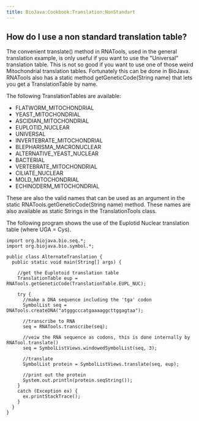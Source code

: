 ```yaml
---
title: BioJava:Cookbook:Translation:NonStandart
---
```


How do I use a non standard translation table?
----------------------------------------------

The convenient translate() method in RNATools, used in the general
translation example, is only useful if you want to use the "Universal"
translation table. This is not so good if you want to use one of those
weird Mitochondrial translation tables. Fortunately this can be done in
BioJava. RNATools also has a static method getGeneticCode(String name)
that lets you get a TranslationTable by name.

The following TranslationTables are available:

-   FLATWORM\_MITOCHONDRIAL
-   YEAST\_MITOCHONDRIAL
-   ASCIDIAN\_MITOCHONDRIAL
-   EUPLOTID\_NUCLEAR
-   UNIVERSAL
-   INVERTEBRATE\_MITOCHONDRIAL
-   BLEPHARISMA\_MACRONUCLEAR
-   ALTERNATIVE\_YEAST\_NUCLEAR
-   BACTERIAL
-   VERTEBRATE\_MITOCHONDRIAL
-   CILIATE\_NUCLEAR
-   MOLD\_MITOCHONDRIAL
-   ECHINODERM\_MITOCHONDRIAL

These are also the valid names that can be used as an argument in the
static RNATools.getGeneticCode(String name) method. These names are also
available as static Strings in the TranslationTools class.

The following program shows the use of the Euplotid Nuclear translation
table (where UGA = Cys).

    import org.biojava.bio.seq.*;
    import org.biojava.bio.symbol.*;

    public class AlternateTranslation {
      public static void main(String[] args) {

        //get the Euplotoid translation table
        TranslationTable eup = RNATools.getGeneticCode(TranslationTable.EUPL_NUC);

        try {
          //make a DNA sequence including the 'tga' codon
          SymbolList seq = DNATools.createDNA("atgggcccatgaaaaggcttggagtaa");

          //transcribe to RNA
          seq = RNATools.transcribe(seq);

          //veiw the RNA sequence as codons, this is done internally by RNATool.translate()
          seq = SymbolListViews.windowedSymbolList(seq, 3);

          //translate
          SymbolList protein = SymbolListViews.translate(seq, eup);

          //print out the protein
          System.out.println(protein.seqString());
        }
        catch (Exception ex) {
          ex.printStackTrace();
        }
      }
    }
